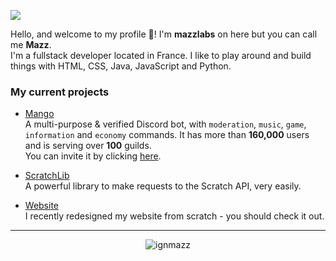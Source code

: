 ![](https://raw.githubusercontent.com/ma15fo43/ma15fo43/master/medias/github_banner.png)

Hello, and welcome to my profile 👋! I'm **mazzlabs** on here but you can call me **Mazz**. 
<br>I'm a fullstack developer located in France. I like to play around and build things with HTML, CSS, Java, JavaScript and Python.

### My current projects
- [Mango](https://github.com/mazzlabs/Mango)
<br>A multi-purpose & verified Discord bot, with `moderation`, `music`, `game`, `information` and `economy` commands. It has more than **160,000** users and is serving over **100** guilds. <br>You can invite it by clicking [here](https://discord.com/oauth2/authorize?client_id=497443144632238090&permissions=8&scope=bot).

- [ScratchLib](https://github.com/mazzlabs/scratchlib)
<br>A powerful library to make requests to the Scratch API, very easily. 

- [Website](https://github.com/Ma15fo43/ma15fo43.github.io)
<br>I recently redesigned my website from scratch - you should check it out.

<hr>
<p align="center">
  <img src="https://github-readme-stats.vercel.app/api?username=mazzlabs&show_icons=true%20alt=mazzlabs" alt="ignmazz" weight="670px"/>
</p>
